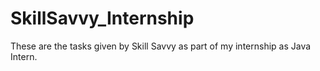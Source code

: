 # SkillSavvy_Internship
These are the tasks given by Skill Savvy as part of my internship as Java Intern.
